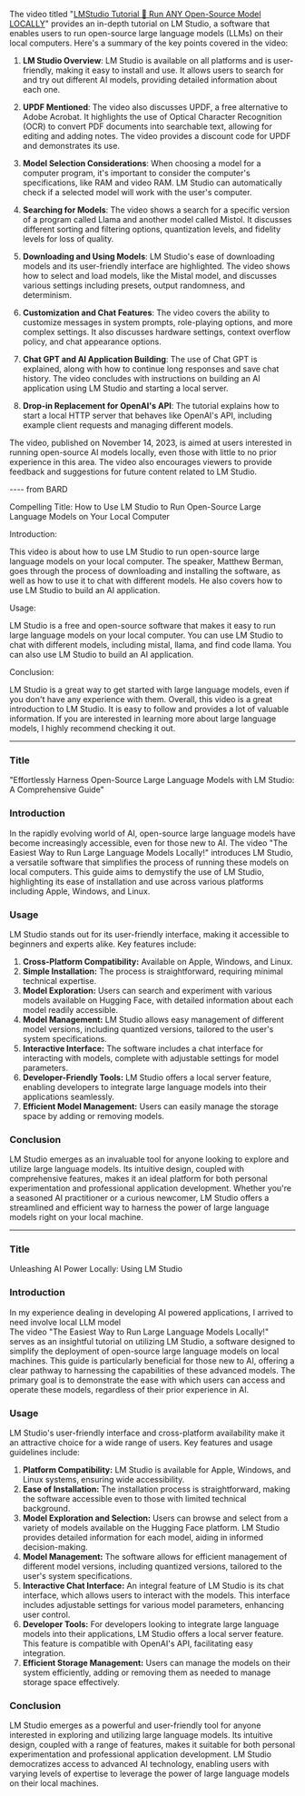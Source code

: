The video titled "[LMStudio Tutorial 🚨 Run ANY Open-Source Model LOCALLY]( https://youtu.be/yBI1nPep72Q?si=bNWUnFjC0IFwYkci)" provides an in-depth tutorial on LM Studio, a software that enables users to run open-source large language models (LLMs) on their local computers. Here's a summary of the key points covered in the video:

1. **LM Studio Overview**: LM Studio is available on all platforms and is user-friendly, making it easy to install and use. It allows users to search for and try out different AI models, providing detailed information about each one.

2. **UPDF Mentioned**: The video also discusses UPDF, a free alternative to Adobe Acrobat. It highlights the use of Optical Character Recognition (OCR) to convert PDF documents into searchable text, allowing for editing and adding notes. The video provides a discount code for UPDF and demonstrates its use.

3. **Model Selection Considerations**: When choosing a model for a computer program, it's important to consider the computer's specifications, like RAM and video RAM. LM Studio can automatically check if a selected model will work with the user's computer.

4. **Searching for Models**: The video shows a search for a specific version of a program called Llama and another model called Mistol. It discusses different sorting and filtering options, quantization levels, and fidelity levels for loss of quality.

5. **Downloading and Using Models**: LM Studio's ease of downloading models and its user-friendly interface are highlighted. The video shows how to select and load models, like the Mistal model, and discusses various settings including presets, output randomness, and determinism.

6. **Customization and Chat Features**: The video covers the ability to customize messages in system prompts, role-playing options, and more complex settings. It also discusses hardware settings, context overflow policy, and chat appearance options.

7. **Chat GPT and AI Application Building**: The use of Chat GPT is explained, along with how to continue long responses and save chat history. The video concludes with instructions on building an AI application using LM Studio and starting a local server.

8. **Drop-in Replacement for OpenAI's API**: The tutorial explains how to start a local HTTP server that behaves like OpenAI's API, including example client requests and managing different models.

The video, published on November 14, 2023, is aimed at users interested in running open-source AI models locally, even those with little to no prior experience in this area. The video also encourages viewers to provide feedback and suggestions for future content related to LM Studio.

---- from BARD

Compelling Title: How to Use LM Studio to Run Open-Source Large Language Models on Your Local Computer

Introduction:

This video is about how to use LM Studio to run open-source large language models on your local computer. The speaker, Matthew Berman, goes through the process of downloading and installing the software, as well as how to use it to chat with different models. He also covers how to use LM Studio to build an AI application.

Usage:

LM Studio is a free and open-source software that makes it easy to run large language models on your local computer. You can use LM Studio to chat with different models, including mistal, llama, and find code llama. You can also use LM Studio to build an AI application.

Conclusion:

LM Studio is a great way to get started with large language models, even if you don't have any experience with them. Overall, this video is a great introduction to LM Studio. It is easy to follow and provides a lot of valuable information. If you are interested in learning more about large language models, I highly recommend checking it out. 


---- 

### Title
"Effortlessly Harness Open-Source Large Language Models with LM Studio: A Comprehensive Guide"

### Introduction
In the rapidly evolving world of AI, open-source large language models have become increasingly accessible, even for those new to AI. The video "The Easiest Way to Run Large Language Models Locally!" introduces LM Studio, a versatile software that simplifies the process of running these models on local computers. This guide aims to demystify the use of LM Studio, highlighting its ease of installation and use across various platforms including Apple, Windows, and Linux.

### Usage
LM Studio stands out for its user-friendly interface, making it accessible to beginners and experts alike. Key features include:

1. **Cross-Platform Compatibility:** Available on Apple, Windows, and Linux.
2. **Simple Installation:** The process is straightforward, requiring minimal technical expertise.
3. **Model Exploration:** Users can search and experiment with various models available on Hugging Face, with detailed information about each model readily accessible.
4. **Model Management:** LM Studio allows easy management of different model versions, including quantized versions, tailored to the user's system specifications.
5. **Interactive Interface:** The software includes a chat interface for interacting with models, complete with adjustable settings for model parameters.
6. **Developer-Friendly Tools:** LM Studio offers a local server feature, enabling developers to integrate large language models into their applications seamlessly.
7. **Efficient Model Management:** Users can easily manage the storage space by adding or removing models.

### Conclusion
LM Studio emerges as an invaluable tool for anyone looking to explore and utilize large language models. Its intuitive design, coupled with comprehensive features, makes it an ideal platform for both personal experimentation and professional application development. Whether you're a seasoned AI practitioner or a curious newcomer, LM Studio offers a streamlined and efficient way to harness the power of large language models right on your local machine.


--- 

### Title
Unleashing AI Power Locally: Using LM Studio


### Introduction

In my experience dealing in developing AI powered applications, I arrived to need involve local LLM model   
The video "The Easiest Way to Run Large Language Models Locally!" serves as an insightful tutorial on utilizing LM Studio, a software designed to simplify the deployment of open-source large language models on local machines. This guide is particularly beneficial for those new to AI, offering a clear pathway to harnessing the capabilities of these advanced models. The primary goal is to demonstrate the ease with which users can access and operate these models, regardless of their prior experience in AI.

### Usage
LM Studio's user-friendly interface and cross-platform availability make it an attractive choice for a wide range of users. Key features and usage guidelines include:

1. **Platform Compatibility:** LM Studio is available for Apple, Windows, and Linux systems, ensuring wide accessibility.
2. **Ease of Installation:** The installation process is straightforward, making the software accessible even to those with limited technical background.
3. **Model Exploration and Selection:** Users can browse and select from a variety of models available on the Hugging Face platform. LM Studio provides detailed information for each model, aiding in informed decision-making.
4. **Model Management:** The software allows for efficient management of different model versions, including quantized versions, tailored to the user's system specifications.
5. **Interactive Chat Interface:** An integral feature of LM Studio is its chat interface, which allows users to interact with the models. This interface includes adjustable settings for various model parameters, enhancing user control.
6. **Developer Tools:** For developers looking to integrate large language models into their applications, LM Studio offers a local server feature. This feature is compatible with OpenAI's API, facilitating easy integration.
7. **Efficient Storage Management:** Users can manage the models on their system efficiently, adding or removing them as needed to manage storage space effectively.

### Conclusion
LM Studio emerges as a powerful and user-friendly tool for anyone interested in exploring and utilizing large language models. Its intuitive design, coupled with a range of features, makes it suitable for both personal experimentation and professional application development. LM Studio democratizes access to advanced AI technology, enabling users with varying levels of expertise to leverage the power of large language models on their local machines.
